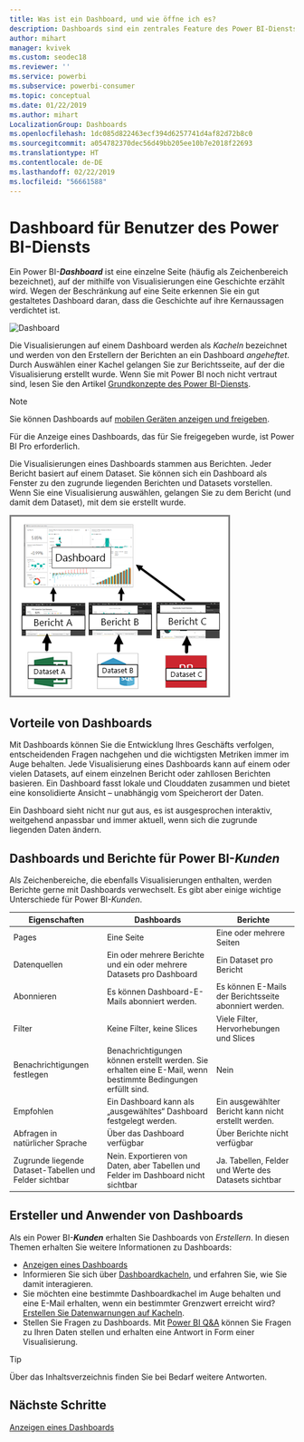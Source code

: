 ```yaml
---
title: Was ist ein Dashboard, und wie öffne ich es?
description: Dashboards sind ein zentrales Feature des Power BI-Diensts.
author: mihart
manager: kvivek
ms.custom: seodec18
ms.reviewer: ''
ms.service: powerbi
ms.subservice: powerbi-consumer
ms.topic: conceptual
ms.date: 01/22/2019
ms.author: mihart
LocalizationGroup: Dashboards
ms.openlocfilehash: 1dc085d822463ecf394d6257741d4af82d72b8c0
ms.sourcegitcommit: a054782370dec56d49bb205ee10b7e2018f22693
ms.translationtype: HT
ms.contentlocale: de-DE
ms.lasthandoff: 02/22/2019
ms.locfileid: "56661588"
---
```

# <a name="dashboards-for-power-bi-service-consumers"></a>Dashboard für Benutzer des Power BI-Diensts

Ein Power BI-***Dashboard*** ist eine einzelne Seite (häufig als Zeichenbereich bezeichnet), auf der mithilfe von Visualisierungen eine Geschichte erzählt wird. Wegen der Beschränkung auf eine Seite erkennen Sie ein gut gestaltetes Dashboard daran, dass die Geschichte auf ihre Kernaussagen verdichtet ist.

![Dashboard](media/end-user-dashboards/power-bi-dashboard2.png)

Die Visualisierungen auf einem Dashboard werden als *Kacheln* bezeichnet und werden von den Erstellern der Berichten an ein Dashboard *angeheftet*. Durch Auswählen einer Kachel gelangen Sie zur Berichtsseite, auf der die Visualisierung erstellt wurde. Wenn Sie mit Power BI noch nicht vertraut sind, lesen Sie den Artikel [Grundkonzepte des Power BI-Diensts](end-user-basic-concepts.md).

> [!NOTE]
> Sie können Dashboards auf [mobilen Geräten anzeigen und freigeben](mobile/mobile-apps-view-dashboard.md).
>
> Für die Anzeige eines Dashboards, das für Sie freigegeben wurde, ist Power BI Pro erforderlich.
> 

Die Visualisierungen eines Dashboards stammen aus Berichten. Jeder Bericht basiert auf einem Dataset. Sie können sich ein Dashboard als Fenster zu den zugrunde liegenden Berichten und Datasets vorstellen. Wenn Sie eine Visualisierung auswählen, gelangen Sie zu dem Bericht (und damit dem Dataset), mit dem sie erstellt wurde.

![Diagramm, dass die Beziehungen zwischen Dashboards, Berichten und Datasets anzeigt](media/end-user-dashboards/power-bi-diagram.png)

## <a name="advantages-of-dashboards"></a>Vorteile von Dashboards
Mit Dashboards können Sie die Entwicklung Ihres Geschäfts verfolgen, entscheidenden Fragen nachgehen und die wichtigsten Metriken immer im Auge behalten. Jede Visualisierung eines Dashboards kann auf einem oder vielen Datasets, auf einem einzelnen Bericht oder zahllosen Berichten basieren. Ein Dashboard fasst lokale und Clouddaten zusammen und bietet eine konsolidierte Ansicht – unabhängig vom Speicherort der Daten.

Ein Dashboard sieht nicht nur gut aus, es ist ausgesprochen interaktiv, weitgehend anpassbar und immer aktuell, wenn sich die zugrunde liegenden Daten ändern.

## <a name="dashboards-versus-reports-for-power-bi-consumers"></a>Dashboards und Berichte für Power BI-***Kunden***
Als Zeichenbereiche, die ebenfalls Visualisierungen enthalten, werden Berichte gerne mit Dashboards verwechselt. Es gibt aber einige wichtige Unterschiede für Power BI-*Kunden*.

| **Eigenschaften** | **Dashboards** | **Berichte** |
| --- | --- | --- |
| Pages |Eine Seite |Eine oder mehrere Seiten |
| Datenquellen |Ein oder mehrere Berichte und ein oder mehrere Datasets pro Dashboard |Ein Dataset pro Bericht |
| Abonnieren |Es können Dashboard-E-Mails abonniert werden. |Es können E-Mails der Berichtsseite abonniert werden. |
| Filter |Keine Filter, keine Slices |Viele Filter, Hervorhebungen und Slices |
| Benachrichtigungen festlegen |Benachrichtigungen können erstellt werden. Sie erhalten eine E-Mail, wenn bestimmte Bedingungen erfüllt sind. |Nein |
| Empfohlen |Ein Dashboard kann als „ausgewähltes“ Dashboard festgelegt werden. |Ein ausgewählter Bericht kann nicht erstellt werden. |
| Abfragen in natürlicher Sprache |Über das Dashboard verfügbar |Über Berichte nicht verfügbar |
| Zugrunde liegende Dataset-Tabellen und Felder sichtbar |Nein. Exportieren von Daten, aber Tabellen und Felder im Dashboard nicht sichtbar |Ja. Tabellen, Felder und Werte des Datasets sichtbar |


## <a name="dashboard-creators-and-dashboard-consumers"></a>Ersteller und Anwender von Dashboards
Als ein Power BI-***Kunden*** erhalten Sie Dashboards von *Erstellern*. In diesen Themen erhalten Sie weitere Informationen zu Dashboards:

* [Anzeigen eines Dashboards](end-user-dashboard-open.md)
* Informieren Sie sich über [Dashboardkacheln](end-user-tiles.md), und erfahren Sie, wie Sie damit interagieren.
* Sie möchten eine bestimmte Dashboardkachel im Auge behalten und eine E-Mail erhalten, wenn ein bestimmter Grenzwert erreicht wird? [Erstellen Sie Datenwarnungen auf Kacheln](end-user-alerts.md).
* Stellen Sie Fragen zu Dashboards. Mit [Power BI Q&A](end-user-q-and-a.md) können Sie Fragen zu Ihren Daten stellen und erhalten eine Antwort in Form einer Visualisierung.

> [!TIP]
> Über das Inhaltsverzeichnis finden Sie bei Bedarf weitere Antworten.
> 

## <a name="next-steps"></a>Nächste Schritte
[Anzeigen eines Dashboards](end-user-dashboard-open.md) 